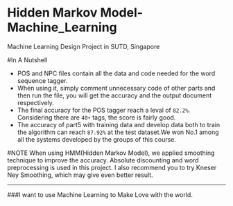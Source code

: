 Hidden Markov Model-Machine_Learning
====================================
Machine Learning Design Project in SUTD, Singapore

#In A Nutshell
* POS and NPC files contain all the data and code needed for the word sequence tagger.<br>
* When using it, simply comment unnecessary code of other parts and then run the file, you will get the accuracy and the output document respectively.<br>
* The final accuracy for the POS tagger reach a leval of `82.2%`. Considering there are `40+` tags, the score is fairly good.<br>
* The accuracy of part5 with training data and develop data both to train the algorithm can reach `87.92%` at the test dataset.We won No.1 among all the systems developed by the groups of this course.<br>

#NOTE
When using HMM(Hidden Markov Model), we applied smoothing technique to improve the accuracy. Absolute discounting and word preprocessing is used in this project. I also recommend you to try Kneser Ney Smoothing, which may give even better result.

--------------------------------------------------------------
###I want to use Machine Learning to Make Love with the world.
